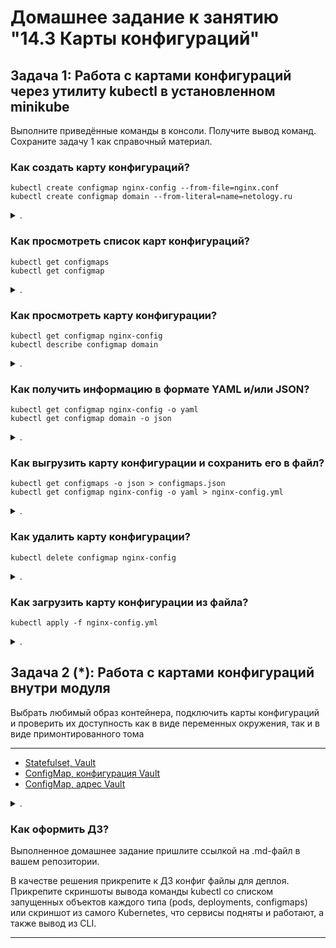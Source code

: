 # Домашнее задание к занятию "14.3 Карты конфигураций"

## Задача 1: Работа с картами конфигураций через утилиту kubectl в установленном minikube

Выполните приведённые команды в консоли. Получите вывод команд. Сохраните
задачу 1 как справочный материал.

### Как создать карту конфигураций?

```
kubectl create configmap nginx-config --from-file=nginx.conf
kubectl create configmap domain --from-literal=name=netology.ru
```

<details><summary>.</summary>

```

p@p:~$ kubectl create configmap nginx-config --from-file=/home/p/nginx.conf
configmap/nginx-config created
p@p:~$ kubectl create configmap domain --from-literal=name=netology.ru
configmap/domain created
p@p:~$ kubectl get configmap
NAME               DATA   AGE
domain             1      33s
kube-root-ca.crt   1      20d
nginx-config       1      2m37s
p@p:~$ 

```

</details>


### Как просмотреть список карт конфигураций?

```
kubectl get configmaps
kubectl get configmap
```

<details><summary>.</summary>

```

p@p:~$ kubectl create configmap nginx-config --from-file=/home/p/nginx.conf
configmap/nginx-config created
p@p:~$ kubectl create configmap domain --from-literal=name=netology.ru
configmap/domain created
p@p:~$ kubectl get configmap
NAME               DATA   AGE
domain             1      33s
kube-root-ca.crt   1      20d
nginx-config       1      2m37s
p@p:~$ 

```

</details>


### Как просмотреть карту конфигурации?

```
kubectl get configmap nginx-config
kubectl describe configmap domain
```

<details><summary>.</summary>

```

p@p:~$ kubectl get configmap nginx-config
NAME           DATA   AGE
nginx-config   1      3m52s
p@p:~$ kubectl describe configmap domain
Name:         domain
Namespace:    default
Labels:       <none>
Annotations:  <none>

Data
====
name:
----
netology.ru

BinaryData
====

Events:  <none>
p@p:~$ 


```

</details>


### Как получить информацию в формате YAML и/или JSON?

```
kubectl get configmap nginx-config -o yaml
kubectl get configmap domain -o json
```

<details><summary>.</summary>

```

p@p:~/14.3$ kubectl get configmap nginx-config -o yaml
apiVersion: v1
data:
  nginx.conf: |
    server {
        listen 80;
        server_name  netology.ru www.netology.ru;
        access_log  /var/log/nginx/domains/netology.ru-access.log  main;
        error_log   /var/log/nginx/domains/netology.ru-error.log info;
        location / {
            include proxy_params;
            proxy_pass http://10.10.10.10:8080/;
        }
    }
kind: ConfigMap
metadata:
  creationTimestamp: "2022-11-20T08:05:51Z"
  name: nginx-config
  namespace: default
  resourceVersion: "8018"
  uid: 089212b1-430e-4304-bfe7-851a262f76cf
p@p:~/14.3$ kubectl get configmap domain -o json
{
    "apiVersion": "v1",
    "data": {
        "name": "netology.ru"
    },
    "kind": "ConfigMap",
    "metadata": {
        "creationTimestamp": "2022-11-20T08:07:55Z",
        "name": "domain",
        "namespace": "default",
        "resourceVersion": "8115",
        "uid": "5d5b522b-0e8a-4e25-a623-824935e555ef"
    }
}


```

</details>


### Как выгрузить карту конфигурации и сохранить его в файл?

```
kubectl get configmaps -o json > configmaps.json
kubectl get configmap nginx-config -o yaml > nginx-config.yml
```

<details><summary>.</summary>

```

p@p:~/14.3$ kubectl get configmaps -o json > configmaps.json
p@p:~/14.3$ kubectl get configmap nginx-config -o yaml > nginx-config.yml
p@p:~/14.3$ ll -trh
итого 16K
drwxr-xr-x 24 p p 4,0K ноя 20 11:23 ../
-rw-rw-r--  1 p p 3,2K ноя 20 11:23 configmaps.json
drwxrwxr-x  2 p p 4,0K ноя 20 11:24 ./
-rw-rw-r--  1 p p  565 ноя 20 11:24 nginx-config.yml

```

</details>


### Как удалить карту конфигурации?

```
kubectl delete configmap nginx-config
```

<details><summary>.</summary>

```

p@p:~/14.3$ kubectl delete configmap nginx-config
configmap "nginx-config" deleted




```

</details>


### Как загрузить карту конфигурации из файла?

```
kubectl apply -f nginx-config.yml
```

<details><summary>.</summary>

```

p@p:~/14.3$ kubectl apply -f nginx-config.yml
configmap/nginx-config created
p@p:~/14.3$ kubectl get configmaps
NAME               DATA   AGE
domain             1      93m
kube-root-ca.crt   1      20d
nginx-config       1      76m
vault-addr         1      62m
vault-config       1      62m



```

</details>


## Задача 2 (*): Работа с картами конфигураций внутри модуля

Выбрать любимый образ контейнера, подключить карты конфигураций и проверить
их доступность как в виде переменных окружения, так и в виде примонтированного
тома

---

* [Statefulset, Vault](./14.3/2/manifests/20-stset-vault.yml)
* [ConfigMap, конфигурация Vault](./14.3/manifests/10-cm-config.yml)
* [ConfigMap, адрес Vault](./14.3/manifests/15-cm-env.yml)

<details><summary>.</summary>

```

p@p:~/14.3/manifests$ kubectl apply -f .
configmap/vault-config created
configmap/vault-addr created
statefulset.apps/vault created
p@p:~/14.3/manifests$ kubectl get pod
NAME      READY   STATUS    RESTARTS   AGE
vault-0   1/1     Running   0          41s
p@p:~/14.3/manifests$ kubectl get configmaps
NAME               DATA   AGE
domain             1      32m
kube-root-ca.crt   1      20d
nginx-config       1      15m
vault-addr         1      68s
vault-config       1      68s
p@p:~/14.3/manifests$ kubectl exec -it vault-0 -- cat /vault/config/vault.json
{
    "listener": {
      "tcp": {
        "address": "0.0.0.0:8200",
        "tls_disable": 1
      }
    },
    "storage": {
      "file": {
        "path": "/vault/secrets"
      }
    },
    "ui": true,
    "log_level": "debug"
}
p@p:~/14.3/manifests$ kubectl exec -it vault-0 -- env | grep VAULT
VAULT_ADDR=http://127.0.0.1:8200
p@p:~/14.3/manifests$ kubectl exec -it vault-0 -- vault status
Key                Value
---                -----
Seal Type          shamir
Initialized        false
Sealed             true
Total Shares       0
Threshold          0
Unseal Progress    0/0
Unseal Nonce       n/a
Version            1.11.2
Build Date         2022-07-29T09:48:47Z
Storage Type       file
HA Enabled         false
command terminated with exit code 2
p@p:~/14.3/manifests$

```

</details>




### Как оформить ДЗ?

Выполненное домашнее задание пришлите ссылкой на .md-файл в вашем репозитории.

В качестве решения прикрепите к ДЗ конфиг файлы для деплоя. Прикрепите скриншоты вывода команды kubectl со списком запущенных объектов каждого типа (pods, deployments, configmaps) или скриншот из самого Kubernetes, что сервисы подняты и работают, а также вывод из CLI.

---
